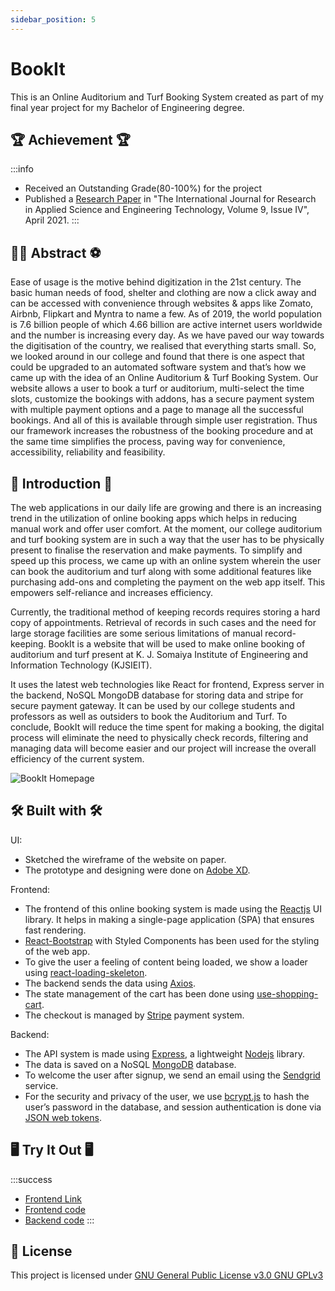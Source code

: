 ```yaml
---
sidebar_position: 5
---
```


# BookIt
This is an Online Auditorium and Turf Booking System created as part of my final year project for my Bachelor of Engineering degree.

## 🏆 Achievement 🏆
:::info
- Received an Outstanding Grade(80-100%) for the project
- Published a [Research Paper](https://doi.org/10.22214/ijraset.2021.33974) in "The International Journal for Research in Applied Science and Engineering Technology, Volume 9, Issue IV", April 2021.
:::

## 👩‍🏫 Abstract ⚽️

Ease of usage is the motive behind digitization in the 21st century. The basic human needs of food, shelter and clothing are now a click away and can be accessed with convenience through websites & apps like Zomato, Airbnb, Flipkart and Myntra to name a few. As of 2019, the world population is 7.6 billion people of which 4.66 billion are active internet users worldwide and the number is increasing every day. As we have paved our way towards the digitisation of the country, we realised that everything starts small. So, we looked around in our college and found that there is one aspect that could be upgraded to an automated software system and that’s how we came up with the idea of an Online Auditorium & Turf Booking System. Our website allows a user to book a turf or auditorium, multi-select the time slots, customize the bookings with addons, has a secure payment system with multiple payment options and a page to manage all the successful bookings. And all of this is available through simple user registration. Thus our framework increases the robustness of the booking procedure and at the same time simplifies the process, paving way for convenience, accessibility, reliability and feasibility.

## 📜 Introduction 📜

The web applications in our daily life are growing and there is an increasing trend in the utilization of online booking apps which helps in reducing manual work and offer user comfort. At the moment, our college auditorium and turf booking system are in such a way that the user has to be physically present to finalise the reservation and make payments. To simplify and speed up this process, we came up with an online system wherein the user can book the auditorium and turf along with some additional features like purchasing add-ons and completing the payment on the web app itself. This empowers self-reliance and increases efficiency.

Currently, the traditional method of keeping records requires storing a hard copy of appointments. Retrieval of records in such cases and the need for large storage facilities are some serious limitations of manual record-keeping. BookIt is a website that will be used to make online booking of auditorium and turf present at K. J. Somaiya Institute of Engineering and Information Technology (KJSIEIT).

It uses the latest web technologies like React for frontend, Express server in the backend, NoSQL MongoDB database for storing data and stripe for secure payment gateway. It can be used by our college students and professors as well as outsiders to book the Auditorium and Turf. To conclude, BookIt will reduce the time spent for making a booking, the digital process will eliminate the need to physically check records, filtering and managing data will become easier and our project will increase the overall efficiency of the current system.

![BookIt Homepage](./img/bookit.png)

## 🛠 Built with 🛠
UI:
 - Sketched the wireframe of the website on paper.
 - The prototype and designing were done on [Adobe XD](https://www.adobe.com/uk/products/xd/learn/get-started/what-is-adobe-xd-used-for.html).

Frontend:
 - The frontend of this online booking system is made using the [Reactjs](https://react.dev/) UI library. It helps in making a single-page application (SPA) that ensures fast rendering.
 - [React-Bootstrap](https://react-bootstrap.netlify.app/) with Styled Components has been used for the styling of the web app.
 - To give the user a feeling of content being loaded, we show a loader using [react-loading-skeleton](https://www.npmjs.com/package/react-loading-skeleton).
 - The backend sends the data using [Axios](https://axios-http.com/docs/intro).
 - The state management of the cart has been done using [use-shopping-cart](https://www.npmjs.com/package/use-shopping-cart).
 - The checkout is managed by [Stripe](https://stripe.com/gb) payment system.

Backend:
 - The API system is made using [Express](https://expressjs.com/), a lightweight [Nodejs](https://nodejs.org/en/) library.
 - The data is saved on a NoSQL [MongoDB](https://www.mongodb.com/) database.
 - To welcome the user after signup, we send an email using the [Sendgrid](https://sendgrid.com/en-us) service.
 - For the security and privacy of the user, we use [bcrypt.js](https://www.npmjs.com/package/bcryptjs) to hash the user’s password in the database, and session authentication is done via [JSON web tokens](https://www.npmjs.com/package/jsonwebtoken).


## 🖥 Try It Out 🖥
:::success
 - [Frontend Link](https://kjsieit-onlinebooking.netlify.app/)
 - [Frontend code](https://github.com/shahpreetk/online-booking-frontend)
 - [Backend code](https://github.com/shahpreetk/beproject-backend)
:::

## 📝 License
This project is licensed under [GNU General Public License v3.0
GNU GPLv3](https://spdx.org/licenses/GPL-3.0-or-later.html)
